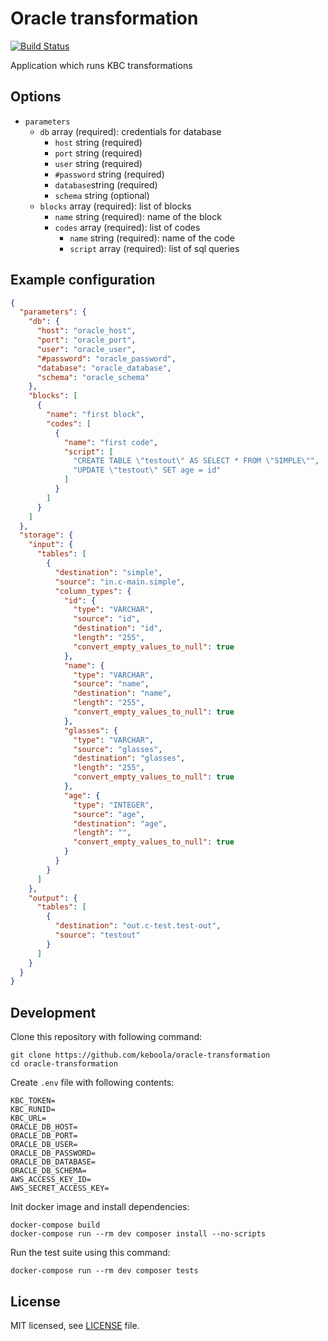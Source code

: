 # Oracle transformation

[![Build Status](https://travis-ci.com/keboola/oracle-transformation.svg?branch=master)](https://travis-ci.com/keboola/oracle-transformation)

Application which runs KBC transformations

## Options

- `parameters`
    - `db` array (required): credentials for database
        - `host` string (required)
        - `port` string (required) 
        - `user` string (required) 
        - `#password` string (required) 
        - `database`string (required)
        - `schema` string (optional) 
    - `blocks` array (required): list of blocks
        - `name` string (required): name of the block
        - `codes` array (required): list of codes
            - `name` string (required): name of the code
            - `script` array (required): list of sql queries

## Example configuration

```json
{
  "parameters": {
    "db": {
      "host": "oracle_host",
      "port": "oracle_port",
      "user": "oracle_user",
      "#password": "oracle_password",
      "database": "oracle_database",
      "schema": "oracle_schema"
    },
    "blocks": [
      {
        "name": "first block",
        "codes": [
          {
            "name": "first code",
            "script": [
              "CREATE TABLE \"testout\" AS SELECT * FROM \"SIMPLE\"",
              "UPDATE \"testout\" SET age = id"
            ]
          }
        ]
      }
    ]
  },
  "storage": {
    "input": {
      "tables": [
        {
          "destination": "simple",
          "source": "in.c-main.simple",
          "column_types": {
            "id": {
              "type": "VARCHAR",
              "source": "id",
              "destination": "id",
              "length": "255",
              "convert_empty_values_to_null": true
            },
            "name": {
              "type": "VARCHAR",
              "source": "name",
              "destination": "name",
              "length": "255",
              "convert_empty_values_to_null": true
            },
            "glasses": {
              "type": "VARCHAR",
              "source": "glasses",
              "destination": "glasses",
              "length": "255",
              "convert_empty_values_to_null": true
            },
            "age": {
              "type": "INTEGER",
              "source": "age",
              "destination": "age",
              "length": "",
              "convert_empty_values_to_null": true
            }
          }
        }
      ]
    },
    "output": {
      "tables": [
        {
          "destination": "out.c-test.test-out",
          "source": "testout"
        }
      ]
    }
  }
}
```


## Development
 
Clone this repository with following command:

```
git clone https://github.com/keboola/oracle-transformation
cd oracle-transformation
```

Create `.env` file with following contents:
```
KBC_TOKEN=
KBC_RUNID=
KBC_URL=
ORACLE_DB_HOST=
ORACLE_DB_PORT=
ORACLE_DB_USER=
ORACLE_DB_PASSWORD=
ORACLE_DB_DATABASE=
ORACLE_DB_SCHEMA=
AWS_ACCESS_KEY_ID=
AWS_SECRET_ACCESS_KEY=
```

Init docker image and install dependencies:
```
docker-compose build
docker-compose run --rm dev composer install --no-scripts
```


Run the test suite using this command:

```
docker-compose run --rm dev composer tests
```
## License

MIT licensed, see [LICENSE](./LICENSE) file.
